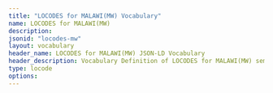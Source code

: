 ```yaml
---
title: "LOCODES for MALAWI(MW) Vocabulary"
name: LOCODES for MALAWI(MW) 
description: 
jsonid: "locodes-mw"
layout: vocabulary
header_name: LOCODES for MALAWI(MW) JSON-LD Vocabulary
header_description: Vocabulary Definition of LOCODES for MALAWI(MW) semantics in HTML format. JSON-LD format is available at [locodes-mw.jsonld](/vocabulary/locodes-mw.jsonld)
type: locode
options:
---
```

